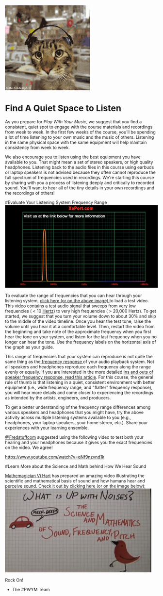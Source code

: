 ![](/Images/50dbfa8bd2c0358d.gif)
# Find A Quiet Space to Listen

As you prepare for <em>Play With Your Music</em>, we suggest that you find a consistent, quiet spot to engage with the course materials and recordings from week to week. In the first few weeks of the course, you'll be spending a lot of time listening to your own music and the music of others. Listening in the same physical space with the same equipment will help maintain consistency from week to week.

We also encourage you to listen using the best equipment you have available to you. That might mean a set of stereo speakers, or high quality headphones. Listening back to the audio files in this course using earbuds or laptop speakers is not advised because they often cannot reproduce the full spectrum of frequencies used in recordings. We're starting this course by sharing with you a process of listening deeply and critically to recorded sound. You'll want to hear all of the tiny details in your own recordings and the recordings of others!

#Evaluate Your Listening System Frequency Range
[![](/Images/f672e3f2d65e6fe4.png)](http://www.youtube.com/watch?v=cvBtQmY2B5I)

To evaluate the range of frequencies that you can hear through your listening system, <a href="http://www.youtube.com/watch?v=cvBtQmY2B5I" target="_blank">click here (or on the above image) </a>to load a test video. This video contains a test audio signal that sweeps from very low frequencies ( &lt; 10 <a href="http://en.wikipedia.org/wiki/Hertz" target="_blank">Hertz</a>) to very high frequencies ( &gt; 20,000 Hertz). To get started, we suggest that you turn your volume down to about 30% and skip to the middle of the video timeline. Once you hear the test tone, raise the volume until you hear it at a comfortable level. Then, restart the video from the beginning and take note of the approximate frequency when you first hear the tone on your system, and listen for the last frequency when you no longer can hear the tone. Use the frequency labels on the horizontal axis of the graph as your guide. 

This range of frequencies that your system can reproduce is not quite the same thing as the<a href="http://en.wikipedia.org/wiki/Frequency_response"> frequency response </a>of your audio playback system. Not all speakers and headphones reproduce each frequency along the range evenly or equally. If you are interested in the more detailed <a href="http://www.ecoustics.com/articles/understanding-speaker-frequency-response/" target="_blank">ins and outs of speaker frequency response, read this article</a>. For this course, the general rule of thumb is that listening in a quiet, consistent environment with better equipment (i.e., wide frequency range, and "flatter" frequency response), you will hear more details and come closer to experiencing the recordings as intended by the artists, engineers, and producers.

To get a better understanding of the frequency range differences among various speakers and headphones that you might have, try the above activity across multiple listening systems available to you (e.g., headphones, your laptop speakers, your home stereo, etc.). Share your experiences with your learning ensemble.

[@Fredstuffcom](http://community.playwithyourmusic.org/users/fredstuffcom) suggested using the following video to test both your hearing and your headphones because it gives you the exact frequencies on the video. We agree!

https://www.youtube.com/watch?v=qNf9nzvnd1k
 
#Learn More about the Science and Math behind How We Hear Sound

[Mathemagician Vi Hart](http://vihart.com/) has prepared an amazing video illustrating the scientific and mathematical basis of sound and how humans hear and perceive sound. Check it out by <a href="http://www.youtube.com/watch?v=i_0DXxNeaQ0" target="_blank">clicking here (or on the image below):
[![](/Images/66ab2ec0acd783d2.png)](http://www.youtube.com/watch?v=i_0DXxNeaQ0)

Rock On!

- The #PWYM Team


